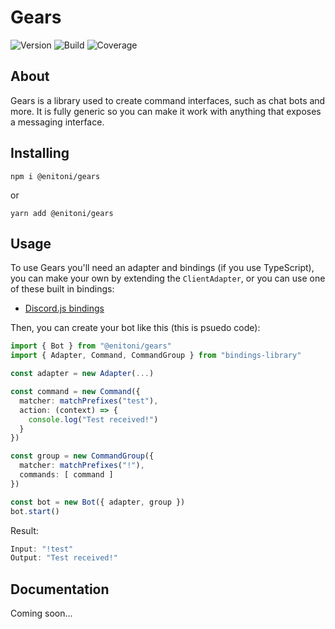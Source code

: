 # Gears

![Version](https://img.shields.io/npm/v/@enitoni/gears)
![Build](https://gitlab.com/enitoni-gears/gears/badges/master/build.svg)
![Coverage](https://gitlab.com/enitoni-gears/gears/badges/master/coverage.svg)

## About
Gears is a library used to create command interfaces, such as chat bots and more. It is fully generic so you can make it work with anything that exposes a messaging interface.

## Installing

```
npm i @enitoni/gears
```

or

```
yarn add @enitoni/gears
```

## Usage
To use Gears you'll need an adapter and bindings (if you use TypeScript), you can make your own by extending the `ClientAdapter`, or you can use one of these built in bindings:
* [Discord.js bindings](https://www.npmjs.com/package/@enitoni/gears-discordjs)

Then, you can create your bot like this (this is psuedo code):
```ts
import { Bot } from "@enitoni/gears"
import { Adapter, Command, CommandGroup } from "bindings-library"

const adapter = new Adapter(...)

const command = new Command({
  matcher: matchPrefixes("test"),
  action: (context) => {
    console.log("Test received!")
  }
})

const group = new CommandGroup({
  matcher: matchPrefixes("!"),
  commands: [ command ]
})

const bot = new Bot({ adapter, group })
bot.start()
```

Result:
```ts
Input: "!test"
Output: "Test received!"
```

## Documentation

Coming soon...
